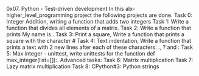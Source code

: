 0x07. Python - Test-driven development
In this alx-higher_level_programming project the following projects are done.
Task 0: Integer Addition, writing a function that adds two integers
Task 1: Write a function that divides all elements of a matrix.
Task 2: Write a function that prints My name is <first name> <last name>.
Task 3: Print a square, Write a function that prints a square with the character #
Task 4: Text indentation, Write a function that prints a text with 2 new lines after each of these characters: ., ? and :
Task 5: Max integer - unittest, write unittests for the function def max_integer(list=[]):.
Advanced tasks:
Task 6: Matrix multiplication
Task 7: Lazy matrix multiplication
Task 8: CPython#3: Python strings
